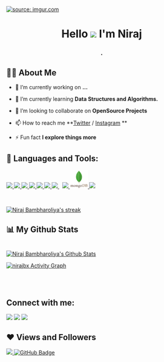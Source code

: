 <a href="https://imgur.com/dFokV5u"><img src="https://i.imgur.com/dFokV5u.jpg" title="source: imgur.com" /></a>

<h1 align="center">Hello <img src="https://raw.githubusercontent.com/MartinHeinz/MartinHeinz/master/wave.gif" width="30px"> I'm Niraj</h1>
<h3 align="center">      .</h3>


## 🙋‍♂️ About Me

- 🔭 I’m currently working on **...**

- 🌱 I’m currently learning **Data Structures and Algorithms.**

- 👯 I’m looking to collaborate on **OpenSource Projects**

- 📫 How to reach me **[Twitter](https://twitter.com/nirajbx) /  [Instagram](https://www.instagram.com/nirajbx/?hl=en) **

- ⚡ Fun fact **I explore things more**

## 🚀 Languages and Tools:

<p align="left"> 
    <a href="https://www.python.org" target="_blank"> <img src="https://img.icons8.com/color/48/000000/python.png"/> </a> 
    <a href="https://reactjs.org/" target="_blank"> <img src="https://img.icons8.com/color/48/000000/react-native.png"/> </a>
    <a href="https://developer.mozilla.org/en-US/docs/Web/JavaScript" target="_blank"> <img src="https://img.icons8.com/color/48/000000/javascript.png"/> </a> 
    <a href="https://www.w3.org/html/" target="_blank"> <img src="https://img.icons8.com/color/48/000000/html-5.png"/> </a> 
    <a href="https://www.w3schools.com/css/" target="_blank"> <img src="https://img.icons8.com/color/48/000000/css3.png"/> </a> 
    <a href="https://getbootstrap.com" target="_blank"> <img src="https://img.icons8.com/color/48/000000/bootstrap.png"/> </a> 
    <a style="padding-right:8px;" href="https://nodejs.org" target="_blank"> <img src="https://img.icons8.com/color/48/000000/nodejs.png"/> </a> 
     <a href="https://www.java.com" target="_blank"> <img src="https://img.icons8.com/color/48/000000/java-coffee-cup-logo.png"/> </a>
    <a href="https://www.mongodb.com/" target="_blank"> <img src="https://raw.githubusercontent.com/devicons/devicon/master/icons/mongodb/mongodb-original-wordmark.svg" alt="mongodb" width="48" height="48"/> </a> 
    <a href="https://firebase.google.com/" target="_blank"> <img src="https://img.icons8.com/color/48/000000/firebase.png"/> </a> 
    
</p>

<br/>

<p align="left">
    <a href="https://github.com/nirajbx/github-readme-streak-stats">
        <img title="🔥 Get streak stats for your profile at git.io/streak-stats" alt="Niraj Bambharoliya's streak" src="https://github-readme-streak-stats.herokuapp.com/?user=nirajbx&theme=black-ice&hide_border=true&stroke=0000&background=060A0CD0"/>
    </a>
</p>

## 📊 My Github Stats

  <br/>
    <a href="https://github.com/nirajbx/github-readme-stats"><img alt="Niraj Bambharoliya's Github Stats" src="https://github-readme-stats.vercel.app/api?username=nirajbx&show_icons=true&count_private=true&theme=react&hide_border=true&bg_color=0D1117" /></a>
  <!--<a href="https://github.com/nirajbx/github-readme-stats"><img alt="Niraj Bambharoliya's Top Languages" src="https://github-readme-stats.vercel.app/api/top-langs/?username=nirajbx&langs_count=8&count_private=true&layout=compact&theme=react&hide_border=true&bg_color=0D1117" /></a>
  <br/>
  -->

<br/>

<a href="https://github.com/nirajbx/github-readme-activity-graph"><img alt="nirajbx Activity Graph" src="https://activity-graph.herokuapp.com/graph?username=nirajbx&bg_color=0D1117&color=5BCDEC&line=5BCDEC&point=FFFFFF&hide_border=true" /></a>

<br/>
<br/>

## Connect with me:
<p align="left">

<a href = "https://www.linkedin.com/in/nirajbambharoliya/"><img src="https://img.icons8.com/fluent/48/000000/linkedin.png"/></a>
<a href = "https://twitter.com/nirajbx"><img src="https://img.icons8.com/fluent/48/000000/twitter.png"/></a>
<a href = "https://www.instagram.com/nirajbx/"><img src="https://img.icons8.com/fluent/48/000000/instagram-new.png"/></a>
</p>

## ❤ Views and Followers
<a href="https://github.com/Meghna-DAS/github-profile-views-counter">
    <img src="https://komarev.com/ghpvc/?username=nirajbx">
</a>
<a href="https://github.com/nirajbx?tab=followers"><img src="https://img.shields.io/github/followers/nirajbx?label=Followers&style=social" alt="GitHub Badge"></a>
